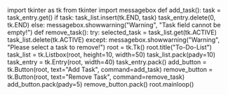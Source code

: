 import tkinter as tk
from tkinter import messagebox
def add_task():
    task = task_entry.get()
    if task:
        task_list.insert(tk.END, task)
        task_entry.delete(0, tk.END)
    else:
        messagebox.showwarning("Warning", "Task field cannot be empty!")
def remove_task():
    try:
        selected_task = task_list.get(tk.ACTIVE)
        task_list.delete(tk.ACTIVE)
    except:
        messagebox.showwarning("Warning", "Please select a task to remove!")
root = tk.Tk()
root.title("To-Do-List")
task_list = tk.Listbox(root, height=10, width=50)
task_list.pack(pady=10)
task_entry = tk.Entry(root, width=40)
task_entry.pack()
add_button = tk.Button(root, text="Add Task", command=add_task)
remove_button = tk.Button(root, text="Remove Task", command=remove_task)
add_button.pack(pady=5)
remove_button.pack()
root.mainloop()
